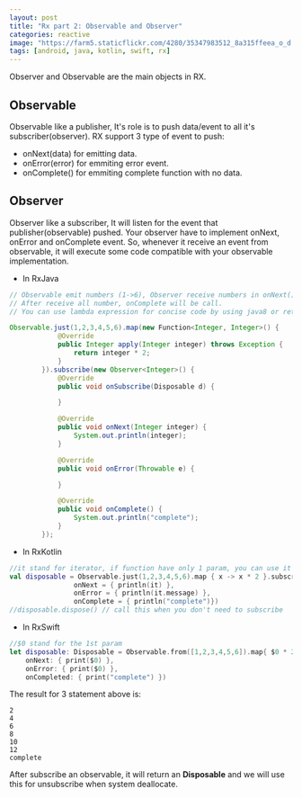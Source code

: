 ```yaml
---
layout: post
title: "Rx part 2: Observable and Observer"
categories: reactive
image: "https://farm5.staticflickr.com/4280/35347983512_8a315ffeea_o_d.jpg"
tags: [android, java, kotlin, swift, rx]
---
```


Observer and Observable are the main objects in RX.
## Observable
Observable like a publisher, It's role is to push data/event to all it's subscriber(observer). RX support 3 type of event to push: 

- onNext(data) for emitting data.
- onError(error) for emmiting error event.
- onComplete() for emmiting complete function with no data. 

<!--more-->
## Observer
Observer like a subscriber, It will listen for the event that publisher(observable) pushed. Your observer have to implement onNext, onError and onComplete event. So, whenever it receive an event from observable, it will execute some code compatible with your observable implementation.

- In RxJava

```java
// Observable emit numbers (1->6), Observer receive numbers in onNext().
// After receive all number, onComplete will be call.
// You can use lambda expression for concise code by using java8 or retrolambda

Observable.just(1,2,3,4,5,6).map(new Function<Integer, Integer>() {
            @Override
            public Integer apply(Integer integer) throws Exception {
                return integer * 2;
            }
        }).subscribe(new Observer<Integer>() {
            @Override
            public void onSubscribe(Disposable d) {

            }

            @Override
            public void onNext(Integer integer) {
                System.out.println(integer);
            }

            @Override
            public void onError(Throwable e) {

            }

            @Override
            public void onComplete() {
                System.out.println("complete");
            }
        });
```
- In RxKotlin

```kotlin
//it stand for iterator, if function have only 1 param, you can use it instead of declare a param name.
val disposable = Observable.just(1,2,3,4,5,6).map { x -> x * 2 }.subscribeBy(
                onNext = { println(it) },
                onError = { println(it.message) },
                onComplete = { println("complete")})
//disposable.dispose() // call this when you don't need to subscribe
```

- In RxSwift

```swift
//$0 stand for the 1st param
let disposable: Disposable = Observable.from([1,2,3,4,5,6]).map{ $0 * 2 }.subscribe(
    onNext: { print($0) },
    onError: { print($0) },
    onCompleted: { print("complete") })
```
The result for 3 statement above is:
```
2
4
6
8
10
12
complete
```

After subscribe an observable, it will return an **Disposable** and we will use this for unsubscribe when system deallocate.
